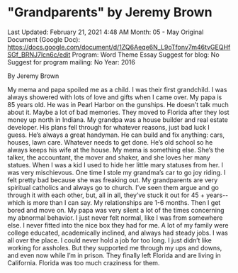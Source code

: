 # "Grandparents" by Jeremy Brown

Last Updated: February 21, 2021 4:48 AM
Month: 05 - May
Original Document (Google Doc): https://docs.google.com/document/d/1ZQ6Aeqe6N_L9oTfonv7m46tvGEQHfSGf_BRNJ7lcn6c/edit
Program: Word Theme Essay
Suggest for blog: No
Suggest for program mailing: No
Year: 2016

By Jeremy Brown

My mema and papa spoiled me as a child. I was their first grandchild. I was always showered with lots of love and gifts when I came over. My papa is 85 years old. He was in Pearl Harbor on the gunships. He doesn’t talk much about it. Maybe a lot of bad memories. They moved to Florida after they lost money up north in Indiana. My grandpa was a house builder and real estate developer. His plans fell through for whatever reasons, just bad luck I guess. He’s always a great handyman. He can build and fix anything: cars, houses, lawn care. Whatever needs to get done. He’s old school so he always keeps his wife at the house. My mema is something else. She’s the talker, the accountant, the mover and shaker, and she loves her many statues. When I was a kid I used to hide her little mary statuses from her. I was very mischievous. One time I stole my grandma’s car to go joy riding. I felt pretty bad because she was freaking out. My grandparents are very spiritual catholics and always go to church. I’ve seen them argue and go through it with each other, but, all in all, they’ve stuck it out for 45 + years-- which is more than I can say. My relationships are 1-6 months. Then I get bored and move on. My papa was very silent a lot of the times concerning my abnormal behavior. I just never felt normal, like I was from somewhere else. I never fitted into the nice box they had for me. A lot of my family were college educated, academically inclined, and always had steady jobs. I was all over the place. I could never hold a job for too long. I just didn’t like working for assholes. But they supported me through my ups and downs, and even now while I’m in prison. They finally left Florida and are living in California. Florida was too much craziness for them.